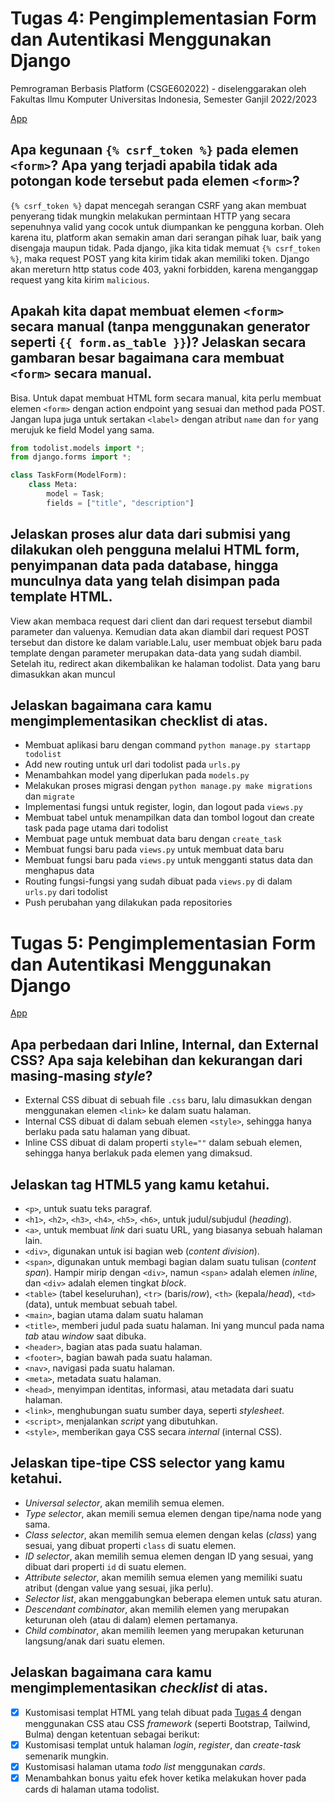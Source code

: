 # Tugas 4: Pengimplementasian Form dan Autentikasi Menggunakan Django

Pemrograman Berbasis Platform (CSGE602022) - diselenggarakan oleh Fakultas Ilmu Komputer Universitas Indonesia, Semester Ganjil 2022/2023

[App](https://mervinapp.herokuapp.com/todolist)

## Apa kegunaan `{% csrf_token %}` pada elemen `<form>`? Apa yang terjadi apabila tidak ada potongan kode tersebut pada elemen `<form>`? 

`{% csrf_token %}` dapat mencegah serangan CSRF yang akan membuat penyerang tidak mungkin melakukan permintaan HTTP yang secara sepenuhnya valid yang cocok untuk diumpankan ke pengguna korban. Oleh karena itu, platform akan semakin aman dari serangan pihak luar, baik yang disengaja maupun tidak.
Pada django, jika kita tidak memuat `{% csrf_token %}`, maka request POST yang kita kirim tidak akan memiliki token. Django akan mereturn http status code 403, yakni forbidden, karena menganggap request yang kita kirim `malicious`.

## Apakah kita dapat membuat elemen `<form>` secara manual (tanpa menggunakan generator seperti `{{ form.as_table }}`)? Jelaskan secara gambaran besar bagaimana cara membuat `<form>` secara manual.

Bisa. Untuk dapat membuat HTML form secara manual, kita perlu membuat elemen `<form>` dengan action endpoint yang sesuai dan method pada POST. Jangan lupa  juga untuk sertakan `<label>` dengan atribut `name` dan `for` yang merujuk ke field Model yang sama.

```python
from todolist.models import *;
from django.forms import *;

class TaskForm(ModelForm):
    class Meta:
        model = Task;
        fields = ["title", "description"]
```


## Jelaskan proses alur data dari submisi yang dilakukan oleh pengguna melalui HTML form, penyimpanan data pada database, hingga munculnya data yang telah disimpan pada template HTML.

View akan membaca request dari client dan dari request tersebut diambil parameter dan valuenya. Kemudian data akan diambil dari request POST tersebut dan distore ke dalam variable.Lalu, user membuat objek baru pada template dengan parameter merupakan data-data yang sudah diambil. Setelah itu, redirect akan dikembalikan ke halaman todolist. Data yang baru dimasukkan akan muncul

## Jelaskan bagaimana cara kamu mengimplementasikan checklist di atas.

- Membuat aplikasi baru dengan command `python manage.py startapp todolist`
- Add new routing untuk url dari todolist pada `urls.py`
- Menambahkan model yang diperlukan pada `models.py`
- Melakukan proses migrasi dengan `python manage.py make migrations` dan `migrate`
- Implementasi fungsi untuk register, login, dan logout pada `views.py`
- Membuat tabel untuk menampilkan data dan tombol logout dan create task pada page utama dari todolist
- Membuat page untuk membuat data baru dengan `create_task`
- Membuat fungsi baru pada `views.py` untuk membuat data baru
- Membuat fungsi baru pada `views.py` untuk mengganti status data dan menghapus data
- Routing fungsi-fungsi yang sudah dibuat pada `views.py` di dalam `urls.py` dari todolist
- Push perubahan yang dilakukan pada repositories





# Tugas 5: Pengimplementasian Form dan Autentikasi Menggunakan Django

[App](http://mervinapp.herokuapp.com/todolist)


## Apa perbedaan dari Inline, Internal, dan External CSS? Apa saja kelebihan dan kekurangan dari masing-masing _style_?

- External CSS dibuat di sebuah file `.css` baru, lalu dimasukkan dengan menggunakan elemen `<link>` ke dalam suatu halaman.
- Internal CSS dibuat di dalam sebuah elemen `<style>`, sehingga hanya berlaku pada satu halaman yang dibuat.
- Inline CSS dibuat di dalam properti `style=""` dalam sebuah elemen, sehingga hanya berlakuk pada elemen yang dimaksud.

## Jelaskan tag HTML5 yang kamu ketahui.

- `<p>`, untuk suatu teks paragraf.
- `<h1>`, `<h2>`, `<h3>`, `<h4>`, `<h5>`, `<h6>`, untuk judul/subjudul (*heading*).
- `<a>`, untuk membuat *link* dari suatu URL, yang biasanya sebuah halaman lain.
- `<div>`, digunakan untuk isi bagian web (*content division*).
- `<span>`, digunakan untuk membagi bagian dalam suatu tulisan (*content span*). Hampir mirip dengan `<div>`, namun `<span>` adalah elemen *inline*, dan `<div>` adalah elemen tingkat *block*.
- `<table>` (tabel keseluruhan), `<tr>` (baris/*row*), `<th>` (kepala/*head*), `<td>` (data), untuk membuat sebuah tabel.
- `<main>`, bagian utama dalam suatu halaman
- `<title>`, memberi judul pada suatu halaman. Ini yang muncul pada nama *tab* atau *window* saat dibuka.
- `<header>`, bagian atas pada suatu halaman.
- `<footer>`, bagian bawah pada suatu halaman.
- `<nav>`, navigasi pada suatu halaman.
- `<meta>`, metadata suatu halaman.
- `<head>`, menyimpan identitas, informasi, atau metadata dari suatu halaman.
- `<link>`, menghubungan suatu sumber daya, seperti *stylesheet*.
- `<script>`, menjalankan *script* yang dibutuhkan.
- `<style>`, memberikan gaya CSS secara *internal* (internal CSS).

## Jelaskan tipe-tipe CSS selector yang kamu ketahui.

- *Universal selector*, akan memilih semua elemen.  
- *Type selector*, akan memili semua elemen dengan tipe/nama node yang sama.  
- *Class selector*, akan memilih semua elemen dengan kelas (*class*) yang sesuai, yang dibuat properti `class` di suatu elemen.  
- *ID selector*, akan memilih semua elemen dengan ID yang sesuai, yang dibuat dari properti `id` di suatu elemen.  
- *Attribute selector*, akan memilih semua elemen yang memiliki suatu atribut (dengan value yang sesuai, jika perlu).  
- *Selector list*, akan menggabungkan beberapa elemen untuk satu aturan.  
- *Descendant combinator*, akan memilih elemen yang merupakan keturunan oleh (atau di dalam) elemen pertamanya.  
- *Child combinator*, akan memilih leemen yang merupakan keturunan langsung/anak dari suatu elemen.

## Jelaskan bagaimana cara kamu mengimplementasikan _checklist_ di atas.

- [x] Kustomisasi templat HTML yang telah dibuat pada [Tugas 4](https://pbp-fasilkom-ui.github.io/ganjil-2023/assignments/tugas/tugas-4) dengan menggunakan CSS atau CSS _framework_ (seperti Bootstrap, Tailwind, Bulma) dengan ketentuan sebagai berikut:
- [x] Kustomisasi templat untuk halaman _login_, _register_, dan _create-task_ semenarik mungkin.
- [x] Kustomisasi halaman utama _todo list_ menggunakan _cards_.
- [x] Menambahkan bonus yaitu efek hover ketika melakukan hover pada cards di halaman utama todolist.
